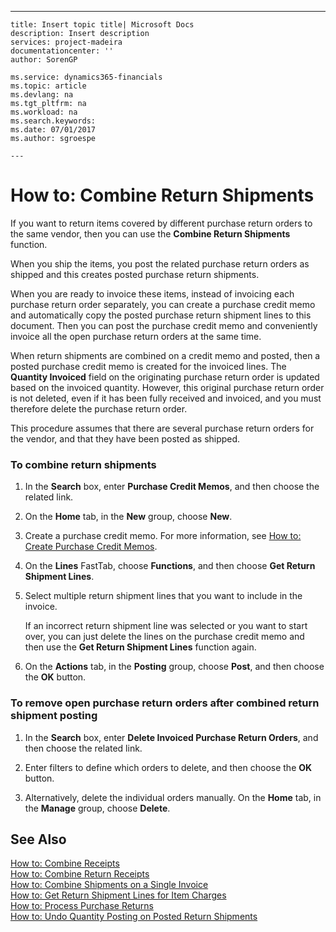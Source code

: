 ---
    title: Insert topic title| Microsoft Docs
    description: Insert description
    services: project-madeira
    documentationcenter: ''
    author: SorenGP

    ms.service: dynamics365-financials
    ms.topic: article
    ms.devlang: na
    ms.tgt_pltfrm: na
    ms.workload: na
    ms.search.keywords:
    ms.date: 07/01/2017
    ms.author: sgroespe

    ---
# How to: Combine Return Shipments
If you want to return items covered by different purchase return orders to the same vendor, then you can use the **Combine Return Shipments** function.  
  
 When you ship the items, you post the related purchase return orders as shipped and this creates posted purchase return shipments.  
  
 When you are ready to invoice these items, instead of invoicing each purchase return order separately, you can create a purchase credit memo and automatically copy the posted purchase return shipment lines to this document. Then you can post the purchase credit memo and conveniently invoice all the open purchase return orders at the same time.  
  
 When return shipments are combined on a credit memo and posted, then a posted purchase credit memo is created for the invoiced lines. The **Quantity Invoiced** field on the originating purchase return order is updated based on the invoiced quantity. However, this original purchase return order is not deleted, even if it has been fully received and invoiced, and you must therefore delete the purchase return order.  
  
 This procedure assumes that there are several purchase return orders for the vendor, and that they have been posted as shipped.  
  
### To combine return shipments  
  
1.  In the **Search** box, enter **Purchase Credit Memos**, and then choose the related link.  
  
2.  On the **Home** tab, in the **New** group, choose **New**.  
  
3.  Create a purchase credit memo. For more information, see [How to: Create Purchase Credit Memos](../Finance/how-to-create-purchase-credit-memos.md).  
  
4.  On the **Lines** FastTab, choose **Functions**, and then choose **Get Return Shipment Lines**.  
  
5.  Select multiple return shipment lines that you want to include in the invoice.  
  
     If an incorrect return shipment line was selected or you want to start over, you can just delete the lines on the purchase credit memo and then use the **Get Return Shipment Lines** function again.  
  
6.  On the **Actions** tab, in the **Posting** group, choose **Post**, and then choose the **OK** button.  
  
### To remove open purchase return orders after combined return shipment posting  
  
1.  In the **Search** box, enter **Delete Invoiced Purchase Return Orders**, and then choose the related link.  
  
2.  Enter filters to define which orders to delete, and then choose the **OK** button.  
  
3.  Alternatively, delete the individual orders manually. On the **Home** tab, in the **Manage** group, choose **Delete**.  
  
## See Also  
 [How to: Combine Receipts](../Finance/how-to-combine-receipts.md)   
 [How to: Combine Return Receipts](../Sales/how-to-combine-return-receipts.md)   
 [How to: Combine Shipments on a Single Invoice](../Sales/how-to-combine-shipments-on-a-single-invoice.md)   
 [How to: Get Return Shipment Lines for Item Charges](../Finance/how-to-get-return-shipment-lines-for-item-charges.md)   
 [How to: Process Purchase Returns](../Purchasing/how-to-process-purchase-returns.md)   
 [How to: Undo Quantity Posting on Posted Return Shipments](../Purchasing/how-to-undo-quantity-posting-on-posted-return-shipments.md)